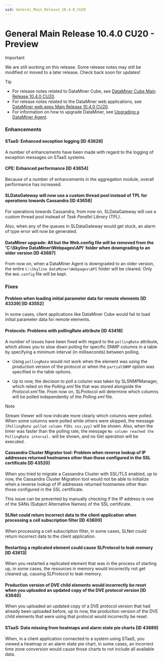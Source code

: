 ```yaml
---
uid: General_Main_Release_10.4.0_CU20
---
```


# General Main Release 10.4.0 CU20 - Preview

> [!IMPORTANT]
> We are still working on this release. Some release notes may still be modified or moved to a later release. Check back soon for updates!

> [!TIP]
>
> - For release notes related to DataMiner Cube, see [DataMiner Cube Main Release 10.4.0 CU20](xref:Cube_Main_Release_10.4.0_CU20).
> - For release notes related to the DataMiner web applications, see [DataMiner web apps Main Release 10.4.0 CU20](xref:Web_apps_Main_Release_10.4.0_CU20).
> - For information on how to upgrade DataMiner, see [Upgrading a DataMiner Agent](xref:Upgrading_a_DataMiner_Agent).

### Enhancements

#### STaaS: Enhanced exception logging [ID 43626]

<!-- MR 10.4.0 [CU20] / 10.5.0 [CU8] - FR 10.5.11 -->

A number of enhancements have been made with regard to the logging of exception messages on STaaS systems.

#### CPE: Enhanced performance [ID 43654]

<!-- MR 10.4.0 [CU20] / 10.5.0 [CU8] - FR 10.5.11 -->

Because of a number of enhancements in the aggregation module, overall performance has increased.

#### SLDataGateway will now use a custom thread pool instead of TPL for operations towards Cassandra [ID 43658]

<!-- MR 10.4.0 [CU20] / 10.5.0 [CU8] - FR 10.5.11 -->

For operations towards Cassandra, from now on, SLDataGateway will use a custom thread pool instead of *Task Parallel Library* (TPL).

Also, when any of the queues in SLDataGateway would get stuck, an alarm of type error will now be generated.

#### DataMiner upgrade: All but the Web.config file will be removed from the 'C:\\Skyline DataMiner\\Webpages\\API' folder when downgrading to an older version [ID 43687]

<!-- MR 10.4.0 [CU20] / 10.5.0 [CU8] - FR 10.5.11 -->

From now on, when a DataMiner Agent is downgraded to an older version, the entire `C:\Skyline DataMiner\Webpages\API` folder will be cleared. Only the `Web.config` file will be kept.

### Fixes

#### Problem when loading initial parameter data for remote elements [ID 43339] [ID 43552]

<!-- MR 10.4.0 [CU20] / 10.5.0 [CU8] - FR 10.5.11 -->

In some cases, client applications like DataMiner Cube would fail to load initial parameter data for remote elements.

#### Protocols: Problems with pollingRate attribute [ID 43418]

<!-- MR 10.4.0 [CU20] / 10.5.0 [CU8] - FR 10.5.11 -->

A number of issues have been fixed with regard to the `pollingRate` attribute, which allows you to slow down polling for specific SNMP columns in a table by specifying a minimum interval (in milliseconds) between polling.

- Using `pollingRate` would not work when the element was using the production version of the protocol or when the `partialSNMP` option was specified in the table options.

- Up to now, the decision to poll a column was taken by SLSNMPManager, which relied on the *Polling.xml* file that was stored alongside the *Protocol.xml* file. From now on, SLProtocol will determine which columns will be polled independently of the *Polling.xml* file.

> [!NOTE]
> Stream Viewer will now indicate more clearly which columns were polled. When some columns were polled while others were skipped, the message `[PollingRate polled column PIDs xxx,yyy]` will be shown. Also, when the timer was faster than the polling rate, the message `No column reached the PollingRate interval.` will be shown, and no Get operation will be executed.

#### Cassandra Cluster Migrator tool: Problem when reverse lookup of IP addresses returned hostnames other than those configured in the SSL certificate [ID 43520]

<!-- MR 10.4.0 [CU20] / 10.5.0 [CU8] - FR 10.5.11 -->

When you tried to migrate a Cassandra Cluster with SSL/TLS enabled, up to now, the Cassandra Cluster Migration tool would not be able to initialize when a reverse lookup of IP addresses returned hostnames other than those configured in the SSL certificate.

This issue can be prevented by manually checking if the IP address is one of the SANs (Subject Alternative Names) of the SSL certificate.

#### SLNet could return incorrect data to the client application when processing a cell subscription filter [ID 43600]

<!-- MR 10.4.0 [CU20] / 10.5.0 [CU8] - FR 10.5.11 -->

When processing a cell subscription filter, in some cases, SLNet could return incorrect data to the client application.

#### Restarting a replicated element could cause SLProtocol to leak memory [ID 43613]

<!-- MR 10.4.0 [CU20] / 10.5.0 [CU8] - FR 10.5.11 -->

When you restarted a replicated element that was in the process of starting up, in some cases, the resources in memory would incorrectly not get cleaned up, causing SLProtocol to leak memory.

#### Production version of DVE child elements would incorrectly be reset when you uploaded an updated copy of the DVE protocol version [ID 43640]

<!-- MR 10.4.0 [CU20] / 10.5.0 [CU8] - FR 10.5.11 -->

When you uploaded an updated copy of a DVE protocol version that had already been uploaded before, up to now, the production version of the DVE child elements that were using that protocol would incorrectly be reset.

#### STaaS: Data missing from heatmaps and alarm state pie charts [ID 43689]

<!-- MR 10.4.0 [CU20] / 10.5.0 [CU8] - FR 10.5.11 -->

When, in a client application connected to a system using STaaS, you viewed a heatmap or an alarm state pie chart, in some cases, an incorrect time zone conversion would cause those charts to not include all available data.
